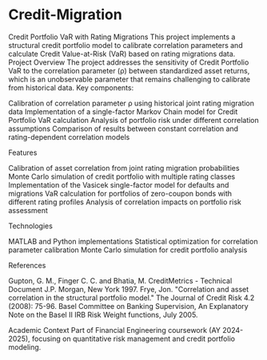 # Credit-Migration
Credit Portfolio VaR with Rating Migrations
This project implements a structural credit portfolio model to calibrate correlation parameters and calculate Credit Value-at-Risk (VaR) based on rating migrations data.
Project Overview
The project addresses the sensitivity of Credit Portfolio VaR to the correlation parameter (ρ) between standardized asset returns, which is an unobservable parameter that remains challenging to calibrate from historical data.
Key components:

Calibration of correlation parameter ρ using historical joint rating migration data
Implementation of a single-factor Markov Chain model for Credit Portfolio VaR calculation
Analysis of portfolio risk under different correlation assumptions
Comparison of results between constant correlation and rating-dependent correlation models

Features

Calibration of asset correlation from joint rating migration probabilities
Monte Carlo simulation of credit portfolio with multiple rating classes
Implementation of the Vasicek single-factor model for defaults and migrations
VaR calculation for portfolios of zero-coupon bonds with different rating profiles
Analysis of correlation impacts on portfolio risk assessment

Technologies

MATLAB and Python implementations
Statistical optimization for correlation parameter calibration
Monte Carlo simulation for credit portfolio analysis

References

Gupton, G. M., Finger C. C. and Bhatia, M. CreditMetrics - Technical Document J.P. Morgan, New York 1997.
Frye, Jon. "Correlation and asset correlation in the structural portfolio model." The Journal of Credit Risk 4.2 (2008): 75-96.
Basel Committee on Banking Supervision, An Explanatory Note on the Basel II IRB Risk Weight functions, July 2005.

Academic Context
Part of Financial Engineering coursework (AY 2024-2025), focusing on quantitative risk management and credit portfolio modeling.
